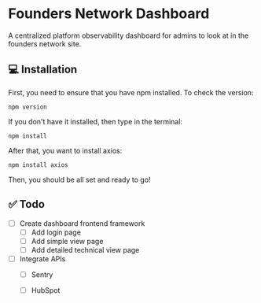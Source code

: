 # Founders Network Dashboard

A centralized platform observability dashboard for admins to look at in the founders network site.

## 💻 Installation
First, you need to ensure that you have npm installed. To check the version:

```npm version```

If you don't have it installed, then type in the terminal:

```npm install```

After that, you want to install axios:

```npm install axios```

Then, you should be all set and ready to go!

## ✅ Todo

- [ ] Create dashboard frontend framework
  - [ ] Add login page
  - [ ] Add simple view page
  - [ ] Add detailed technical view page
- [ ] Integrate APIs
  - [ ] Sentry
  - [ ] HubSpot

